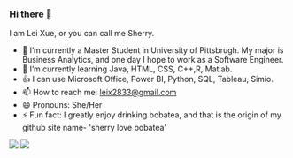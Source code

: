 ### Hi there 👋

I am Lei Xue, or you can call me Sherry.


- 🔭 I’m currently a Master Student in University of Pittsbrugh. My major is Business Analytics, and one day I hope to work as a Software Engineer.
- 🌱 I’m currently learning Java, HTML, CSS, C++,R, Matlab.
- 👍 I can use Microsoft Office, Power BI, Python, SQL, Tableau, Simio. 
- 📫 How to reach me: leix2833@gmail.com
- 😄 Pronouns: She/Her
- ⚡ Fun fact: I greatly enjoy drinking bobatea, and that is the origin of my github site name- 'sherry love bobatea'

![](https://img.shields.io/badge/bobatea-lover-orange)
![](https://img.shields.io/badge/hungrily-studying-blue)
